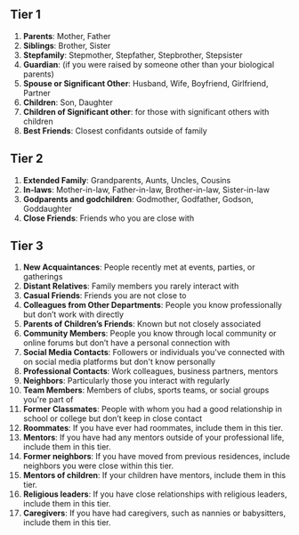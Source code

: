 
## Tier 1

1. **Parents**: Mother, Father
2. **Siblings**: Brother, Sister
3. **Stepfamily**: Stepmother, Stepfather, Stepbrother, Stepsister
4. **Guardian**: (if you were raised by someone other than your biological parents)
5. **Spouse or Significant Other**: Husband, Wife, Boyfriend, Girlfriend, Partner
6. **Children**: Son, Daughter
7. **Children of Significant other**: for those with significant others with children
8. **Best Friends**: Closest confidants outside of family


## Tier 2


1. **Extended Family**: Grandparents, Aunts, Uncles, Cousins
2. **In-laws**: Mother-in-law, Father-in-law, Brother-in-law, Sister-in-law
3. **Godparents and godchildren**: Godmother, Godfather, Godson, Goddaughter
4. **Close Friends**: Friends who you are close with

## Tier 3

1. **New Acquaintances**: People recently met at events, parties, or gatherings
2. **Distant Relatives**: Family members you rarely interact with
3. **Casual Friends**: Friends you are not close to
4. **Colleagues from Other Departments**: People you know professionally but don’t work with directly
5. **Parents of Children’s Friends**: Known but not closely associated
6. **Community Members**: People you know through local community or online forums but don’t have a personal connection with
7. **Social Media Contacts**: Followers or individuals you've connected with on social media platforms but don't know personally
8. **Professional Contacts**: Work colleagues, business partners, mentors
9. **Neighbors**: Particularly those you interact with regularly
10. **Team Members**: Members of clubs, sports teams, or social groups you're part of
11. **Former Classmates**: People with whom you had a good relationship in school or college but don’t keep in close contact
12. **Roommates**: If you have ever had roommates, include them in this tier.
13. **Mentors**: If you have had any mentors outside of your professional life, include them in this tier.
14. **Former neighbors**: If you have moved from previous residences, include neighbors you were close within this tier.
15. **Mentors of children**: If your children have mentors, include them in this tier.
16. **Religious leaders**: If you have close relationships with religious leaders, include them in this tier.
17. **Caregivers**: If you have had caregivers, such as nannies or babysitters, include them in this tier.